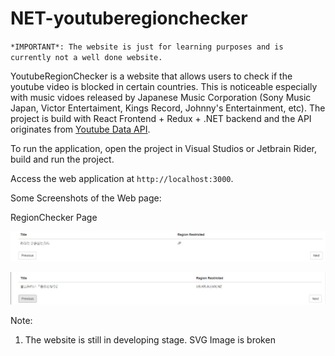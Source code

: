 # NET-youtuberegionchecker

`*IMPORTANT*: The website is just for learning purposes and is currently not a well done website.`

YoutubeRegionChecker is a website that allows users to check if the youtube video is blocked in certain countries. This is noticeable especially with music vidoes released by Japanese Music Corporation (Sony Music Japan, Victor Entertaiment, Kings Record, Johnny's Entertainment, etc). The project is build with React Frontend + Redux + .NET backend and the API originates from [Youtube Data API](https://developers.google.com/youtube/v3/).

To run the application, open the project in Visual Studios or Jetbrain Rider, build and run the project. 

Access the web application at `http://localhost:3000`.

Some Screenshots of the Web page:

RegionChecker Page

![alt text](./YoutubeRegionRestrictionCheck/ClientApp/image/Screenshot-1.jpg)

![alt text](./YoutubeRegionRestrictionCheck/ClientApp/image/Screenshot-2.jpg)

Note: 

1. The website is still in developing stage. SVG Image is broken
